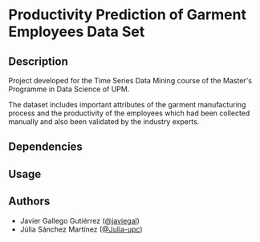 # Productivity Prediction of Garment Employees Data Set


## Description
Project developed for the Time Series Data Mining course of the Master's Programme in Data Science of UPM.

The dataset includes important attributes of the garment manufacturing process and the productivity of the employees which had been collected manually and also been validated by the industry experts.

## Dependencies

## Usage

## Authors
- Javier Gallego Gutiérrez ([@javiegal](https://github.com/javiegal))
- Júlia Sánchez Martínez ([@Julia-upc](https://github.com/Julia-upc))
